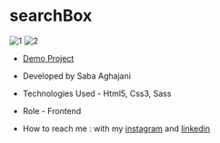 # searchBox
![1](https://github.com/Saba-Aghajani-developer/searchBox/assets/135870519/1e30f671-7951-4888-a061-ea4ec1cbb413)
![2](https://github.com/Saba-Aghajani-developer/searchBox/assets/135870519/2cdd9690-b0ef-4958-98f4-40e55842ef6c)


- [Demo Project](https://saba-aghajani-developer.github.io/searchBox/)

- Developed by Saba Aghajani
  
- Technologies Used - Html5, Css3, Sass 

- Role - Frontend

- How to reach me : with my [instagram](https://instagram.com/saba_aghajani_web?igshid=ZGUzMzM3NWJiOQ==) and [linkedin](https://www.linkedin.com/in/saba-a-69b608208)
